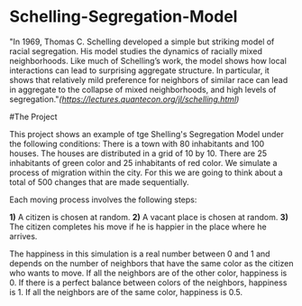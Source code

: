 # Schelling-Segregation-Model

"In 1969, Thomas C. Schelling developed a simple but striking model of racial segregation. His model studies the dynamics of racially mixed neighborhoods. Like much of Schelling’s work, the model shows how local interactions can lead to surprising aggregate structure. In particular, it shows that relatively mild preference for neighbors of similar race can lead in aggregate to the collapse of mixed neighborhoods, and high levels of segregation."*(https://lectures.quantecon.org/jl/schelling.html)*

#The Project

This project shows an example of tge Shelling's Segregation Model under the following conditions: 
There is a town with 80 inhabitants and 100 houses. The houses are distributed in a grid of 10 by 10. There are 25 inhabitants of green color and 25 inhabitants of red color. We simulate a process of migration within the city. For this we are going to think about a total of 500 changes that are made sequentially.

Each moving process involves the following steps:

**1)** A citizen is chosen at random.
**2)** A vacant place is chosen at random.
**3)** The citizen completes his move if he is happier in the place where he arrives.

The happiness in this simulation is a real number between 0 and 1 and depends on the number of neighbors that have the same color as the citizen who wants to move. If all the neighbors are of the other color, happiness is 0. If there is a perfect balance between colors of the neighbors, happiness is 1. If all the neighbors are of the same color, happiness is 0.5. 

